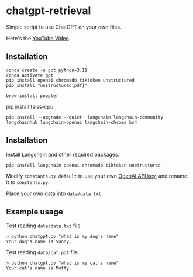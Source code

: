 # chatgpt-retrieval

Simple script to use ChatGPT on your own files.

Here's the [YouTube Video](https://youtu.be/9AXP7tCI9PI).

## Installation
```
conda create -n gpt python=3.11
conda activate gpt
pip install openai chromadb tiktoken unstructured
pip install "unstructured[pdf]"

brew install poppler
```
pip install faiss-cpu
```
pip install --upgrade --quiet  langchain langchain-community langchainhub langchain-openai langchain-chroma bs4
```

## Installation

Install [Langchain](https://github.com/hwchase17/langchain) and other required packages.
```
pip install langchain openai chromadb tiktoken unstructured
```
Modify `constants.py.default` to use your own [OpenAI API key](https://platform.openai.com/account/api-keys), and rename it to `constants.py`.

Place your own data into `data/data.txt`.

## Example usage
Test reading `data/data.txt` file.
```
> python chatgpt.py "what is my dog's name"
Your dog's name is Sunny.
```

Test reading `data/cat.pdf` file.
```
> python chatgpt.py "what is my cat's name"
Your cat's name is Muffy.
```
